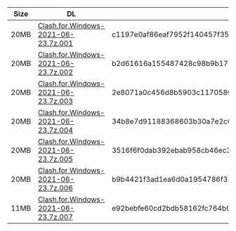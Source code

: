 |    Size   |     DL  | sha512sum |
|  ---  |  ---  |  ---  |
| 20MB | [Clash.for.Windows-2021-06-23.7z.001](https://cdn.jsdelivr.net/gh/appleians/cfw_m1@main/Clash.for.Windows-2021-06-23.7z.001) | c1197e0af86eaf7952f140457f351d6481335b4aa058b8c796b1e1218752414ee57942659f474abf1fe72bce160d46d285c71776ff1c2e33d11ef0170d26433a |
| 20MB | [Clash.for.Windows-2021-06-23.7z.002](https://cdn.jsdelivr.net/gh/appleians/cfw_m1@main/Clash.for.Windows-2021-06-23.7z.002) | b2d61616a155487428c98b9b1788da3f0a32abb29a0a16eaf5f17f7e00b30be70376bf0ba2bf171d2a71feb32a395c5f8bd02b9d2b117ad5a018f8877165ed10 |
| 20MB | [Clash.for.Windows-2021-06-23.7z.003](https://cdn.jsdelivr.net/gh/appleians/cfw_m1@main/Clash.for.Windows-2021-06-23.7z.003) | 2e8071a0c456d8b5903c1170580deb59f8804131d743ed1f2fbd1bca739852f65092e33b1645f24e4eb68fcd6b8b60789f8a42df51a601d610883df8c92f857e |
| 20MB | [Clash.for.Windows-2021-06-23.7z.004](https://cdn.jsdelivr.net/gh/appleians/cfw_m1@main/Clash.for.Windows-2021-06-23.7z.004) | 34b8e7d91188368603b30a7e2c0ab6aa213376aeb811a7a234d6fdc31c81c20aa9a3fb53f371c58a0875d4ab3528c98bcc1c082328522faeb9fc767bf6c24334 |
| 20MB | [Clash.for.Windows-2021-06-23.7z.005](https://cdn.jsdelivr.net/gh/appleians/cfw_m1@main/Clash.for.Windows-2021-06-23.7z.005) | 3516f6f0dab392ebab958cb46ec30e6c8b2baaf879c75368ce9e6faac3a20b11dca71dd0009c50c46c467fb008a52e69fddb2414afb93c99cdb644440a9c228f |
| 20MB | [Clash.for.Windows-2021-06-23.7z.006](https://cdn.jsdelivr.net/gh/appleians/cfw_m1@main/Clash.for.Windows-2021-06-23.7z.006) | b9b4421f3ad1ea6d0a1954786f318ae2d0bbe8db4435460193f7829680cf676aff1d86651b1834517a48ce8bc2a094aa6a259318d29815b9f548691cc394e6f6 |
| 11MB | [Clash.for.Windows-2021-06-23.7z.007](https://cdn.jsdelivr.net/gh/appleians/cfw_m1@main/Clash.for.Windows-2021-06-23.7z.007) | e92bebfe60cd2bdb58162fc764b0459daef72d7b33859407347d2c5674f564a191231cc3eb93c3ae496b08c732b802c5f0ae845d1034cedb662f878c620adf99 |
